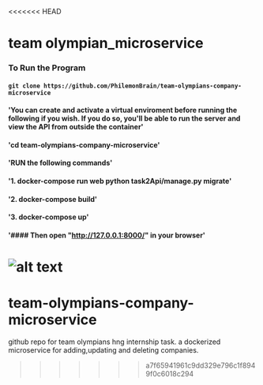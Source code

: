 <<<<<<< HEAD
# team olympian_microservice

### To Run the Program

#### `git clone https://github.com/PhilemonBrain/team-olympians-company-microservice` 

#### 'You can create and activate a virtual enviroment before running the following if you wish. If you do so, you'll be able to run the server and view the API from outside the container'

#### 'cd team-olympians-company-microservice'

#### 'RUN the following commands'

#### '1. docker-compose run web python task2Api/manage.py migrate'

#### '2. docker-compose build'

#### '3. docker-compose up'

#### '#### Then open "http://127.0.0.1:8000/" in your browser'

 ![alt text](https://github.com/bauxitex3/team-olympians-company-microservice/blob/master/sample.png)
=======
# team-olympians-company-microservice
github repo for team olympians hng internship task.
a dockerized microservice for adding,updating and deleting companies.
>>>>>>> a7f65941961c9dd329e796c1f8949f0c6018c294
